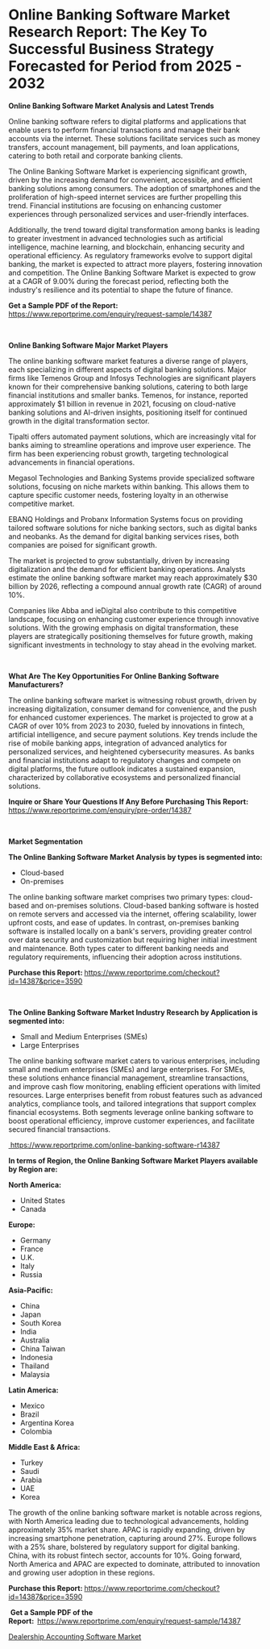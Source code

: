 <p><h1>Online Banking Software Market Research Report: The Key To Successful Business Strategy Forecasted for Period from 2025 - 2032</h1></p><p><strong>Online Banking Software Market Analysis and Latest Trends</strong></p>
<p><p>Online banking software refers to digital platforms and applications that enable users to perform financial transactions and manage their bank accounts via the internet. These solutions facilitate services such as money transfers, account management, bill payments, and loan applications, catering to both retail and corporate banking clients.</p><p>The Online Banking Software Market is experiencing significant growth, driven by the increasing demand for convenient, accessible, and efficient banking solutions among consumers. The adoption of smartphones and the proliferation of high-speed internet services are further propelling this trend. Financial institutions are focusing on enhancing customer experiences through personalized services and user-friendly interfaces.</p><p>Additionally, the trend toward digital transformation among banks is leading to greater investment in advanced technologies such as artificial intelligence, machine learning, and blockchain, enhancing security and operational efficiency. As regulatory frameworks evolve to support digital banking, the market is expected to attract more players, fostering innovation and competition. The Online Banking Software Market is expected to grow at a CAGR of 9.00% during the forecast period, reflecting both the industry's resilience and its potential to shape the future of finance.</p></p>
<p><strong>Get a Sample PDF of the Report:&nbsp;</strong> <a href="https://www.reportprime.com/enquiry/request-sample/14387?utm_campaign=2843&utm_medium=2&utm_source=Github&utm_content=ia&utm_term=20032025&utm_id=online-banking-software">https://www.reportprime.com/enquiry/request-sample/14387</a></p>
<p>&nbsp;</p>
<p><strong>Online Banking Software Major Market Players</strong></p>
<p><p>The online banking software market features a diverse range of players, each specializing in different aspects of digital banking solutions. Major firms like Temenos Group and Infosys Technologies are significant players known for their comprehensive banking solutions, catering to both large financial institutions and smaller banks. Temenos, for instance, reported approximately $1 billion in revenue in 2021, focusing on cloud-native banking solutions and AI-driven insights, positioning itself for continued growth in the digital transformation sector.</p><p>Tipalti offers automated payment solutions, which are increasingly vital for banks aiming to streamline operations and improve user experience. The firm has been experiencing robust growth, targeting technological advancements in financial operations.</p><p>Megasol Technologies and Banking Systems provide specialized software solutions, focusing on niche markets within banking. This allows them to capture specific customer needs, fostering loyalty in an otherwise competitive market.</p><p>EBANQ Holdings and Probanx Information Systems focus on providing tailored software solutions for niche banking sectors, such as digital banks and neobanks. As the demand for digital banking services rises, both companies are poised for significant growth.</p><p>The market is projected to grow substantially, driven by increasing digitalization and the demand for efficient banking operations. Analysts estimate the online banking software market may reach approximately $30 billion by 2026, reflecting a compound annual growth rate (CAGR) of around 10%.</p><p>Companies like Abba and ieDigital also contribute to this competitive landscape, focusing on enhancing customer experience through innovative solutions. With the growing emphasis on digital transformation, these players are strategically positioning themselves for future growth, making significant investments in technology to stay ahead in the evolving market.</p></p>
<p>&nbsp;</p>
<p><strong>What Are The Key Opportunities For Online Banking Software Manufacturers?</strong></p>
<p><p>The online banking software market is witnessing robust growth, driven by increasing digitalization, consumer demand for convenience, and the push for enhanced customer experiences. The market is projected to grow at a CAGR of over 10% from 2023 to 2030, fueled by innovations in fintech, artificial intelligence, and secure payment solutions. Key trends include the rise of mobile banking apps, integration of advanced analytics for personalized services, and heightened cybersecurity measures. As banks and financial institutions adapt to regulatory changes and compete on digital platforms, the future outlook indicates a sustained expansion, characterized by collaborative ecosystems and personalized financial solutions.</p></p>
<p><strong>Inquire or Share Your Questions If Any Before Purchasing This Report:</strong> <a href="https://www.reportprime.com/enquiry/pre-order/14387?utm_campaign=2843&utm_medium=2&utm_source=Github&utm_content=ia&utm_term=20032025&utm_id=online-banking-software">https://www.reportprime.com/enquiry/pre-order/14387</a></p>
<p>&nbsp;</p>
<p><strong>Market Segmentation</strong></p>
<p><strong>The Online Banking Software Market Analysis by types is segmented into:</strong></p>
<p><ul><li>Cloud-based</li><li>On-premises</li></ul></p>
<p><p>The online banking software market comprises two primary types: cloud-based and on-premises solutions. Cloud-based banking software is hosted on remote servers and accessed via the internet, offering scalability, lower upfront costs, and ease of updates. In contrast, on-premises banking software is installed locally on a bank's servers, providing greater control over data security and customization but requiring higher initial investment and maintenance. Both types cater to different banking needs and regulatory requirements, influencing their adoption across institutions.</p></p>
<p><strong>Purchase this Report:&nbsp;</strong><a href="https://www.reportprime.com/checkout?id=14387&price=3590&utm_campaign=2843&utm_medium=2&utm_source=Github&utm_content=ia&utm_term=20032025&utm_id=online-banking-software">https://www.reportprime.com/checkout?id=14387&price=3590</a></p>
<p>&nbsp;</p>
<p><strong>The Online Banking Software Market Industry Research by Application is segmented into:</strong></p>
<p><ul><li>Small and Medium Enterprises (SMEs)</li><li>Large Enterprises</li></ul></p>
<p><p>The online banking software market caters to various enterprises, including small and medium enterprises (SMEs) and large enterprises. For SMEs, these solutions enhance financial management, streamline transactions, and improve cash flow monitoring, enabling efficient operations with limited resources. Large enterprises benefit from robust features such as advanced analytics, compliance tools, and tailored integrations that support complex financial ecosystems. Both segments leverage online banking software to boost operational efficiency, improve customer experiences, and facilitate secured financial transactions.</p></p>
<p><a href="https://www.reportprime.com/online-banking-software-r14387?utm_campaign=2843&utm_medium=2&utm_source=Github&utm_content=ia&utm_term=20032025&utm_id=online-banking-software">&nbsp;https://www.reportprime.com/online-banking-software-r14387</a></p>
<p><strong>In terms of Region, the Online Banking Software Market Players available by Region are:</strong></p>
<p>
    <p> <strong> North America: </strong>
        <ul>
            <li>United States</li>
            <li>Canada</li>
        </ul>
        </p> 
    <p> <strong> Europe: </strong>
        <ul>
            <li>Germany</li>
            <li>France</li>
            <li>U.K.</li>
            <li>Italy</li>
            <li>Russia</li>
        </ul>
        </p> 
    <p> <strong> Asia-Pacific: </strong>
        <ul>
            <li>China</li>
            <li>Japan</li>
            <li>South Korea</li>
            <li>India</li>
            <li>Australia</li>
            <li>China Taiwan</li>
            <li>Indonesia</li>
            <li>Thailand</li>
            <li>Malaysia</li>
        </ul>
        </p> 
    <p> <strong> Latin America: </strong>
        <ul>
            <li>Mexico</li>
            <li>Brazil</li>
            <li>Argentina Korea</li>
            <li>Colombia</li>
        </ul>
        </p> 
    <p> <strong> Middle East & Africa: </strong>
        <ul>
            <li>Turkey</li>
            <li>Saudi</li>
            <li>Arabia</li>
            <li>UAE</li>
            <li>Korea</li>
        </ul>
    </p>
    </p>
<p><p>The growth of the online banking software market is notable across regions, with North America leading due to technological advancements, holding approximately 35% market share. APAC is rapidly expanding, driven by increasing smartphone penetration, capturing around 27%. Europe follows with a 25% share, bolstered by regulatory support for digital banking. China, with its robust fintech sector, accounts for 10%. Going forward, North America and APAC are expected to dominate, attributed to innovation and growing user adoption in these regions.</p></p>
<p><strong>Purchase this Report: </strong><a href="https://www.reportprime.com/checkout?id=14387&price=3590&utm_campaign=2843&utm_medium=2&utm_source=Github&utm_content=ia&utm_term=20032025&utm_id=online-banking-software">https://www.reportprime.com/checkout?id=14387&price=3590</a></p>
<p>&nbsp;<strong>Get a Sample PDF of the Report:&nbsp;&nbsp;</strong><a href="https://www.reportprime.com/enquiry/request-sample/14387?utm_campaign=2843&utm_medium=2&utm_source=Github&utm_content=ia&utm_term=20032025&utm_id=online-banking-software">https://www.reportprime.com/enquiry/request-sample/14387</a></p>
<p><strong></strong></p>
<p><p><a href="https://github.com/abedlagagica4/Market-Research-Report-List-1/blob/main/dealership-accounting-software-market.md?utm_campaign=2843&utm_medium=2&utm_source=Github&utm_content=ia&utm_term=20032025&utm_id=online-banking-software">Dealership Accounting Software Market</a></p></p>